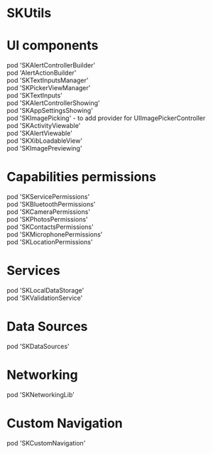 # SKUtils  

# UI components  

pod 'SKAlertControllerBuilder'  
pod 'AlertActionBuilder'  
pod 'SKTextInputsManager'  
pod 'SKPickerViewManager'  
pod 'SKTextInputs'  
pod 'SKAlertControllerShowing'  
pod 'SKAppSettingsShowing'  
pod 'SKImagePicking' - to add provider for UIImagePickerController  
pod 'SKActivityViewable'  
pod 'SKAlertViewable'  
pod 'SKXibLoadableView'  
pod 'SKImagePreviewing'  

# Capabilities permissions  

pod 'SKServicePermissions'  
pod 'SKBluetoothPermissions'  
pod 'SKCameraPermissions'  
pod 'SKPhotosPermissions'  
pod 'SKContactsPermissions'  
pod 'SKMicrophonePermissions'  
pod 'SKLocationPermissions'  

# Services  

pod 'SKLocalDataStorage'  
pod 'SKValidationService'  

# Data Sources  

pod 'SKDataSources'  

# Networking  

pod 'SKNetworkingLib'  

# Custom Navigation

pod 'SKCustomNavigation'
